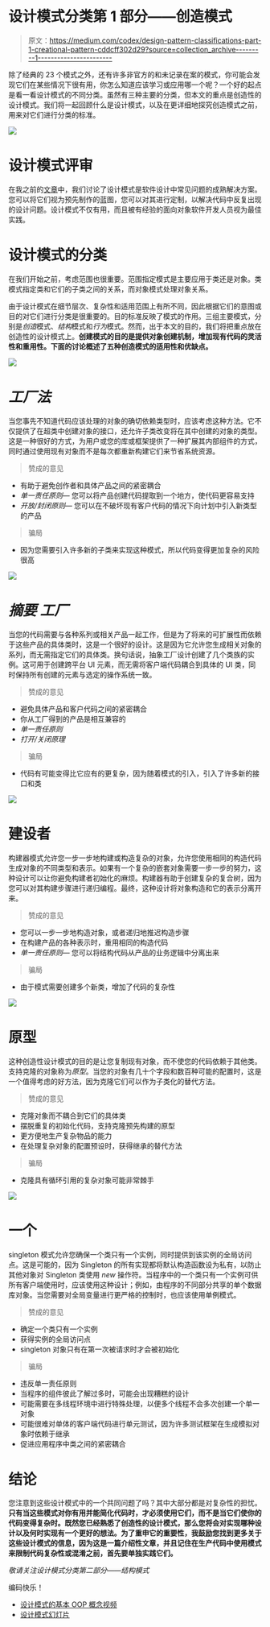 # 设计模式分类第 1 部分——创造模式

> 原文：<https://medium.com/codex/design-pattern-classifications-part-1-creational-pattern-cddcff302d29?source=collection_archive---------1----------------------->

除了经典的 23 个模式之外，还有许多非官方的和未记录在案的模式，你可能会发现它们在某些情况下很有用，你怎么知道应该学习或应用哪一个呢？一个好的起点是看一看设计模式的不同分类。虽然有三种主要的分类，但本文的重点是创造性的设计模式。我们将一起回顾什么是设计模式，以及在更详细地探究创造模式之前，用来对它们进行分类的标准。

![](img/561e75ea68d96af4cab6dcd79cd27fcd.png)

# 设计模式评审

在我之前的[文章](https://avelonpang.medium.com/gang-of-four-design-patterns-intro-e884af24b85f)中，我们讨论了设计模式是软件设计中常见问题的成熟解决方案。您可以将它们视为预先制作的蓝图，您可以对其进行定制，以解决代码中反复出现的设计问题。设计模式不仅有用，而且被有经验的面向对象软件开发人员视为最佳实践。

# 设计模式的分类

在我们开始之前，考虑范围也很重要。范围指定模式是主要应用于类还是对象。类模式指定类和它们的子类之间的关系，而对象模式处理对象关系。

由于设计模式在细节层次、复杂性和适用范围上有所不同，因此根据它们的意图或目的对它们进行分类是很重要的。目的标准反映了模式的作用。三组主要模式，分别是*创造*模式、*结构*模式和*行为*模式。然而，出于本文的目的，我们将把重点放在创造性的设计模式上。**创建模式的目的是提供对象创建机制，增加现有代码的灵活性和重用性。下面的讨论概述了五种创造模式的适用性和优缺点。**

![](img/771ed9790af110b0e9699f5b16c903e0.png)

# ***工厂法***

当您事先不知道代码应该处理的对象的确切依赖类型时，应该考虑这种方法。它不仅提供了在超类中创建对象的接口，还允许子类改变将在其中创建的对象的类型。这是一种很好的方式，为用户或您的库或框架提供了一种扩展其内部组件的方式，同时通过使用现有对象而不是每次都重新构建它们来节省系统资源。

> 赞成的意见

*   有助于避免创作者和具体产品之间的紧密耦合
*   *单一责任原则—* 您可以将产品创建代码提取到一个地方，使代码更容易支持
*   *开放/封闭原则—* 您可以在不破坏现有客户代码的情况下向计划中引入新类型的产品

> 骗局

*   因为您需要引入许多新的子类来实现这种模式，所以代码变得更加复杂的风险很高

![](img/758cbf2f82cc51b56aa6748cf9b71c2b.png)

# ***摘要*** ***工厂***

当您的代码需要与各种系列或相关产品一起工作，但是为了将来的可扩展性而依赖于这些产品的具体类时，这是一个很好的设计。这是因为它允许您生成相关对象的系列，而无需指定它们的具体类。换句话说，抽象工厂设计创建了几个类族的实例。这可用于创建跨平台 UI 元素，而无需将客户端代码耦合到具体的 UI 类，同时保持所有创建的元素与选定的操作系统一致。

> 赞成的意见

*   避免具体产品和客户代码之间的紧密耦合
*   你从工厂得到的产品是相互兼容的
*   *单一责任原则*
*   *打开/关闭原理*

> 骗局

*   代码有可能变得比它应有的更复杂，因为随着模式的引入，引入了许多新的接口和类

![](img/c7fa43ba211dbc2c452b2a90a0f42693.png)

# 建设者

构建器模式允许您一步一步地构建或构造复杂的对象，允许您使用相同的构造代码生成对象的不同类型和表示。如果有一个复杂的嵌套对象需要一步一步的努力，这种设计可以让你避免构建者初始化的麻烦。构建器有助于创建复杂的复合树，因为您可以对其构建步骤进行递归编程。最终，这种设计将对象构造和它的表示分离开来。

> 赞成的意见

*   您可以一步一步地构造对象，或者递归地推迟构造步骤
*   在构建产品的各种表示时，重用相同的构造代码
*   *单一责任原则—* 您可以将结构代码从产品的业务逻辑中分离出来

> 骗局

*   由于模式需要创建多个新类，增加了代码的复杂性

![](img/0c7ab0467d2549e901b7f3e036367a38.png)

# 原型

这种创造性设计模式的目的是让您复制现有对象，而不使您的代码依赖于其他类。支持克隆的对象称为*原型*。当您的对象有几十个字段和数百种可能的配置时，这是一个值得考虑的好方法，因为克隆它们可以作为子类化的替代方法。

> 赞成的意见

*   克隆对象而不耦合到它们的具体类
*   摆脱重复的初始化代码，支持克隆预先构建的原型
*   更方便地生产复杂物品的能力
*   在处理复杂对象的配置预设时，获得继承的替代方法

> 骗局

*   克隆具有循环引用的复杂对象可能非常棘手

![](img/dfa12dd34cfc8b062c69b590cb1a047a.png)

# 一个

singleton 模式允许您确保一个类只有一个实例，同时提供到该实例的全局访问点。这是可能的，因为 Singleton 的所有实现都将默认构造函数设为私有，以防止其他对象对 Singleton 类使用 *new* 操作符。当程序中的一个类只有一个实例可供所有客户端使用时，应该使用这种设计；例如，由程序的不同部分共享的单个数据库对象。当您需要对全局变量进行更严格的控制时，也应该使用单例模式。

> 赞成的意见

*   确定一个类只有一个实例
*   获得实例的全局访问点
*   singleton 对象只有在第一次被请求时才会被初始化

> 骗局

*   违反单一责任原则
*   当程序的组件彼此了解过多时，可能会出现糟糕的设计
*   可能需要在多线程环境中进行特殊处理，以便多个线程不会多次创建一个单一对象
*   可能很难对单体的客户端代码进行单元测试，因为许多测试框架在生成模拟对象时依赖于继承
*   促进应用程序中类之间的紧密耦合

# 结论

您注意到这些设计模式中的一个共同问题了吗？其中大部分都是对复杂性的担忧。**只有当这些模式对你有用并能简化代码时，才必须使用它们，而不是当它们使你的代码变得复杂时。既然您已经熟悉了创造性的设计模式，那么您将会对实现哪种设计以及何时实现有一个更好的想法。为了重申它的重要性，我鼓励您找到更多关于这些设计模式的信息，因为这是一篇介绍性文章，并且记住在生产代码中使用模式来限制代码复杂性或混淆之前，首先要单独实践它们。**

*敬请关注设计模式分类第二部分——结构模式*

编码快乐！

*   [设计模式的基本 OOP 概念视频](https://www.youtube.com/watch?v=vNHpsC5ng_E)
*   [设计模式幻灯片](https://www.slideshare.net/ElyesMejri/design-patterns-201385042)